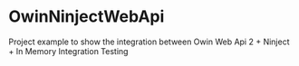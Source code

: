 # OwinNinjectWebApi
Project example to show the integration between Owin Web Api 2 + Ninject + In Memory Integration Testing
